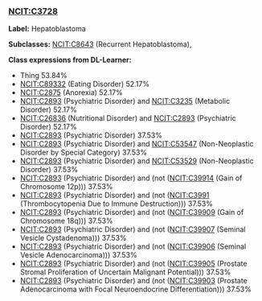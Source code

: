 
### [NCIT:C3728](http://purl.obolibrary.org/obo/NCIT_C3728)
**Label:** Hepatoblastoma

**Subclasses:** [NCIT:C8643](http://purl.obolibrary.org/obo/NCIT_C8643) (Recurrent Hepatoblastoma), 

**Class expressions from DL-Learner:**

- Thing 53.84%
- [NCIT:C89332](http://purl.obolibrary.org/obo/NCIT_C89332) (Eating Disorder) 52.17%
- [NCIT:C2875](http://purl.obolibrary.org/obo/NCIT_C2875) (Anorexia) 52.17%
- [NCIT:C2893](http://purl.obolibrary.org/obo/NCIT_C2893) (Psychiatric Disorder) and [NCIT:C3235](http://purl.obolibrary.org/obo/NCIT_C3235) (Metabolic Disorder) 52.17%
- [NCIT:C26836](http://purl.obolibrary.org/obo/NCIT_C26836) (Nutritional Disorder) and [NCIT:C2893](http://purl.obolibrary.org/obo/NCIT_C2893) (Psychiatric Disorder) 52.17%
- [NCIT:C2893](http://purl.obolibrary.org/obo/NCIT_C2893) (Psychiatric Disorder) 37.53%
- [NCIT:C2893](http://purl.obolibrary.org/obo/NCIT_C2893) (Psychiatric Disorder) and [NCIT:C53547](http://purl.obolibrary.org/obo/NCIT_C53547) (Non-Neoplastic Disorder by Special Category) 37.53%
- [NCIT:C2893](http://purl.obolibrary.org/obo/NCIT_C2893) (Psychiatric Disorder) and [NCIT:C53529](http://purl.obolibrary.org/obo/NCIT_C53529) (Non-Neoplastic Disorder) 37.53%
- [NCIT:C2893](http://purl.obolibrary.org/obo/NCIT_C2893) (Psychiatric Disorder) and (not ([NCIT:C39914](http://purl.obolibrary.org/obo/NCIT_C39914) (Gain of Chromosome 12p))) 37.53%
- [NCIT:C2893](http://purl.obolibrary.org/obo/NCIT_C2893) (Psychiatric Disorder) and (not ([NCIT:C3991](http://purl.obolibrary.org/obo/NCIT_C3991) (Thrombocytopenia Due to Immune Destruction))) 37.53%
- [NCIT:C2893](http://purl.obolibrary.org/obo/NCIT_C2893) (Psychiatric Disorder) and (not ([NCIT:C39909](http://purl.obolibrary.org/obo/NCIT_C39909) (Gain of Chromosome 18q))) 37.53%
- [NCIT:C2893](http://purl.obolibrary.org/obo/NCIT_C2893) (Psychiatric Disorder) and (not ([NCIT:C39907](http://purl.obolibrary.org/obo/NCIT_C39907) (Seminal Vesicle Cystadenoma))) 37.53%
- [NCIT:C2893](http://purl.obolibrary.org/obo/NCIT_C2893) (Psychiatric Disorder) and (not ([NCIT:C39906](http://purl.obolibrary.org/obo/NCIT_C39906) (Seminal Vesicle Adenocarcinoma))) 37.53%
- [NCIT:C2893](http://purl.obolibrary.org/obo/NCIT_C2893) (Psychiatric Disorder) and (not ([NCIT:C39905](http://purl.obolibrary.org/obo/NCIT_C39905) (Prostate Stromal Proliferation of Uncertain Malignant Potential))) 37.53%
- [NCIT:C2893](http://purl.obolibrary.org/obo/NCIT_C2893) (Psychiatric Disorder) and (not ([NCIT:C39903](http://purl.obolibrary.org/obo/NCIT_C39903) (Prostate Adenocarcinoma with Focal Neuroendocrine Differentiation))) 37.53%


